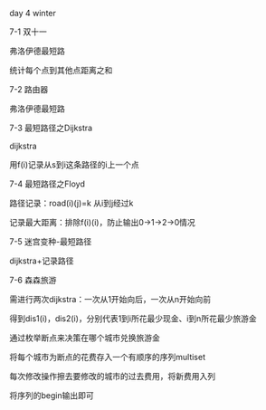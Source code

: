 day 4 winter

7-1 双十一

弗洛伊德最短路

统计每个点到其他点距离之和

7-2 路由器

弗洛伊德最短路

7-3 最短路径之Dijkstra

dijkstra

用f(i)记录从s到i这条路径的i上一个点

7-4 最短路径之Floyd

路径记录：road(i)(j)=k 从i到j经过k

记录最大距离：排除f(i)(i)，防止输出0->1->2->0情况

7-5 迷宫变种-最短路径

dijkstra+记录路径

7-6 森森旅游

需进行两次dijkstra：一次从1开始向后，一次从n开始向前

得到dis1(i)，dis2(i)，分别代表1到i所花最少现金、i到n所花最少旅游金

通过枚举断点来决策在哪个城市兑换旅游金

将每个城市为断点的花费存入一个有顺序的序列multiset

每次修改操作擦去要修改的城市的过去费用，将新费用入列

将序列的begin输出即可
